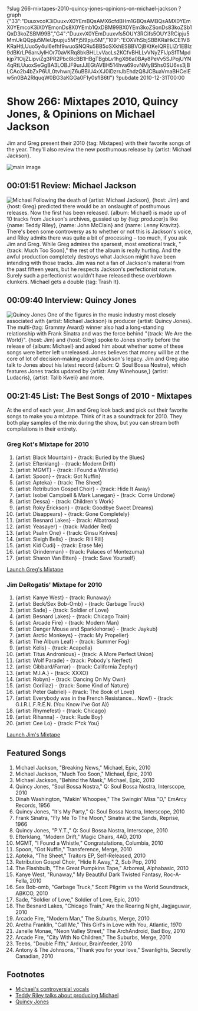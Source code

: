 ?slug 266-mixtapes-2010-quincy-jones-opinions-on-michael-jackson
?graph {"33":"DuuxvcoK3iDuuxvX0YEmBQsAMX6cfdBHm1GBQsAMBQsAMX0YEmX0YEmcoK3iX0YEmonDs8X0YEmb1QxDBM99BX0YEm3koZSonDs83koZSb1QxD3koZSBM99B","G4":"DuuxvX0YEmDuuxvfs5OUY3RCifs5OUY3RCipju5MmUkQQpju5MleUpupju5MYj5l9pju5M","109":"EOXVhSbjSBBKRaHkCE1VBKRaHtLUuo5y4ul6efhf9wuoSNQRu5BB5oSXkhESBBVOjBKtKeIQRELIZr1EBIz9dBKrLP6arrJylHOr70aVKRq8bkBHLLvVacLs2KCfvBHLLvVNyZFlJpSfTMpdkjp71OijZLipviZg3PR2Pbc8lcBB1HBgTBgbLv1hgX66a0BAy8PeVv5SJPojUYN4qRtLUuoxSeGgBA3LOBJF9urJJEGtAVBH514hva69ovNMyB5hs0SU6xs3jBLCAo2b4bZxP6UL0tvhwnjZ6uBBiU4xXJ0iDzrrJbEhdzQ8JCBuaVmaBHCeIEw5n0BA2RlquqW0BG3aKGGa0F1y0sflB6tl"}
?pubdate 2010-12-31T00:00

# Show 266: Mixtapes 2010, Quincy Jones, & Opinions on Michael Jackson
Jim and Greg present their 2010 {tag: Mixtapes} with their favorite songs of the year. They'll also review the new posthumous release by {artist: Michael Jackson}.

![main image](http://static.soundopinions.org/images/mixtapes.jpg)

## 00:01:51 Review: Michael Jackson
![Michael](http://is3.mzstatic.com/image/thumb/Music60/v4/f3/0c/e8/f30ce8c3-c5f7-2122-ea4a-0f6dcd939618/source/600x600bb.jpg "32940/408082743")
Following the death of {artist: Michael Jackson}, {host: Jim} and {host: Greg} predicted there would be an onslaught of posthumous releases. Now the first has been released. {album: Michael} is made up of 10 tracks from Jackson's archives, gussied up by {tag: producer}s like {name:  Teddy Riley}, {name: John McClain} and {name: Lenny Kravitz}. There's been some controversy as to whether or not this is Jackson's voice, and Riley admits there was quite a bit of processing – too much, if you ask Jim and Greg. While Greg admires the sparsest, most emotional track, "{track: Much Too Soon}," the rest of the album is really hurting. And the awful production completely destroys what Jackson might have been intending with those tracks. Jim was not a fan of Jackson's material from the past fifteen years, but he respects Jackson's perfectionist nature. Surely such a perfectionist wouldn't have released these overblown clunkers. Michael gets a double {tag: Trash It}.

## 00:09:40 Interview: Quincy Jones
![Quincy Jones](//static.soundopinions.org/images/2010/stevie-quincy.jpg)
One of the figures in the music industry most closely associated with {artist: Michael Jackson} is producer {artist: Quincy Jones}. The multi-{tag: Grammy Award} winner also had a long-standing relationship with Frank Sinatra and was the force behind "{track: We Are the World}". {host: Jim} and {host: Greg} spoke to Jones shortly before the release of {album: Michael} and asked him about whether some of these songs were better left unreleased. Jones believes that money will be at the core of lot of decision-making around Jackson's legacy. Jim and Greg also talk to Jones about his latest record {album: Q: Soul Bossa Nostra}, which features Jones tracks updated by {artist: Amy Winehouse,} {artist: Ludacris}, {artist: Talib Kweli} and more.

## 00:21:45 List: The Best Songs of 2010 - Mixtapes
At the end of each year, Jim and Greg look back and pick out their favorite songs to make you a mixtape. Think of it as a soundtrack for 2010. They both play samples of the mix during the show, but you can stream both compilations in their entirety. 

### Greg Kot's Mixtape for 2010
1. {artist: Black Mountain} - {track: Buried by the Blues}
2. {artist: Efterklang} - {track: Modern Drift}
3. {artist: MGMT} - {track: I Found a Whistle}
4. {artist: Spoon} - {track: Got Nuffin}
5. {artist: Apteka} - {track: The Sheet}
6. {artist: Retribution Gospel Choir} - {track: Hide It Away}
7. {artist: Isobel Campbell & Mark Lanegan} - {track: Come Undone}
8. {artist: Dessa} - {track: Children's Work}
9. {artist: Roky Erickson} - {track: Goodbye Sweet Dreams}
10. {artist: Disappears} - {track: Gone Completely}
11. {artist: Besnard Lakes} - {track: Albatross}
12. {artist: Yeasayer} - {track: Madder Red}
13. {artist: Psalm One} - {track: Ginsu Knives}
14. {artist: Sleigh Bells} - {track: Rill Rill}
15. {artist: Kid Cudi} - {track: Erase Me}
16. {artist: Grinderman} - {track: Palaces of Montezuma}
17. {artist: Sharon Van Etten} - {track: Save Yourself}

[Launch Greg's Mixtape](http://www.soundopinions.org/mixtapes/2010/greg/myWimpy.html)

### Jim DeRogatis' Mixtape for 2010
1. {artist: Kanye West} - {track: Runaway}
2. {artist: Beck/Sex Bob-Omb} - {track: Garbage Truck}
3. {artist: Sade} - {track: Soldier of Love}
4. {artist: Besnard Lakes} - {track: Chicago Train}
5. {artist: Arcade Fire} - {track: Modern Man}
6. {artist: Danger Mouse and Sparklehorse} - {track: Jaykub} 
7. {artist: Arctic Monkeys} - {track: My Propeller}
8. {artist: The Album Leaf} - {track: Summer Fog}
9. {artist: Kelis} - {track: Acapella}
10. {artist: Titus Andronicus} - {track: A More Perfect Union}
11. {artist: Wolf Parade} - {track: Pobody's Nerfect}
12. {artist: Gibbard/Farrar} - {track: California Zephyr}
13. {artist: M.I.A.} - {track: XXXO} 
14. {artist: Robyn} - {track: Dancing On My Own}
15. {artist: Gorillaz} - {track: Some Kind of Nature}
16. {artist: Peter Gabriel} - {track: The Book of Love}
17. {artist: Everybody was in the French Resistance... Now!} - {track: G.I.R.L.F.R.E.N. (You Know I've Got A)}
18. {artist: Rhymefest} - {track: Chicago}
19. {artist: Rihanna} - {track: Rude Boy}
20. {artist: Cee Lo} - {track: F*ck You}

[Launch Jim's Mixtape](http://www.soundopinions.org/mixtapes/2010/jim/myWimpy.html)

## Featured Songs
1. Michael Jackson, "Breaking News," Michael, Epic, 2010
2. Michael Jackson, "Much Too Soon," Michael, Epic, 2010
3. Michael Jackson, "Behind the Mask," Michael, Epic, 2010
4. Quincy Jones, "Soul Bossa Nostra," Q: Soul Bossa Nostra, Interscope, 2010
5. Dinah Washington, "Makin' Whoopee," The Swingin' Miss "D," EmArcy Records, 1956
6. Quincy Jones, "It's My Party," Q: Soul Bossa Nostra, Interscope, 2010
7. Frank Sinatra, "Fly Me To The Moon," Sinatra at the Sands, Reprise, 1966
8. Quincy Jones, "P.Y.T.," Q: Soul Bossa Nostra, Interscope, 2010
9. Efterklang, "Modern Drift," Magic Chairs, 4AD, 2010
10. MGMT, "I Found a Whistle," Congratulations, Columbia, 2010
11. Spoon, "Got Nuffin," Transference, Merge, 2010 
12. Apteka, "The Sheet," Traitors EP, Self-Released, 2010
13. Retribution Gospel Choir, "Hide It Away," 2, Sub Pop, 2010
14. The Flashbulb, "The Great Pumpkins Tape," Arboreal, Alphabasic, 2010
15. Kanye West, "Runaway," My Beautiful Dark Twisted Fantasy, Roc-A-Fella, 2010
16. Sex Bob-omb, "Garbage Truck," Scott Pilgrim vs the World Soundtrack, ABKCO, 2010
17. Sade, "Soldier of Love," Soldier of Love, Epic, 2010
18. The Besnard Lakes, "Chicago Train," Are the Roaring Night, Jagjaguwar, 2010
19. Arcade Fire, "Modern Man," The Suburbs, Merge, 2010
20. Aretha Franklin, "Call Me," This Girl's in Love with You, Atlantic, 1970 
21. Janelle Monae, "Neon Valley Street," The ArchAndroid, Bad Boy, 2010
22. Arcade Fire, "City With No Children," The Suburbs, Merge, 2010
23. Teebs, "Double Fifth," Ardour, Brainfeeder, 2010
24. Antony & The Johnsons, "Thank you for your love," Swanlights, Secretly Canadian, 2010

## Footnotes
- [Michael's controversial vocals](http://music-mix.ew.com/2010/11/11/michael-jackson-breaking-news-estate/)
- [Teddy Riley talks about producing Michael](http://www.bbc.co.uk/newsbeat/11957645)
- [Quincy Jones](http://www.quincyjones.com/)
